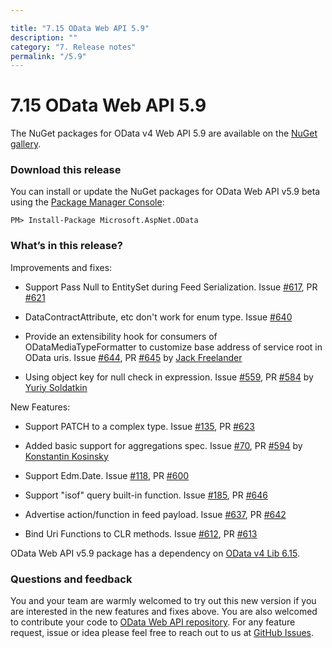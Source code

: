 ```yaml
---

title: "7.15 OData Web API 5.9"
description: ""
category: "7. Release notes"
permalink: "/5.9"
---
```

# 7.15 OData Web API 5.9

The NuGet packages for OData v4 Web API 5.9 are available on the [NuGet gallery](https://www.nuget.org/).

### Download this release

You can install or update the NuGet packages for OData Web API v5.9 beta using the [Package Manager Console](https://docs.nuget.org/docs/start-here/using-the-package-manager-console):

```
PM> Install-Package Microsoft.AspNet.OData
```

### What’s in this release?

Improvements and fixes:

* Support Pass Null to EntitySet during Feed Serialization. Issue [#617](https://github.com/OData/WebApi/issues/617), PR [#621](https://github.com/OData/WebApi/pull/621)

* DataContractAttribute, etc don't work for enum type. Issue [#640](https://github.com/OData/WebApi/issues/640)

* Provide an extensibility hook for consumers of ODataMediaTypeFormatter to customize base address of service root in OData uris. Issue [#644](https://github.com/OData/WebApi/issues/644), PR [#645](https://github.com/OData/WebApi/pull/645) by [Jack Freelander](https://github.com/jackfree)

* Using object key for null check in expression. Issue [#559](https://github.com/OData/WebApi/issues/559), PR [#584](https://github.com/OData/WebApi/pull/584) by [Yuriy Soldatkin](https://github.com/postoronnimw) 



New Features:

* Support PATCH to a complex type. Issue [#135](https://github.com/OData/WebApi/issues/135), PR [#623](https://github.com/OData/WebApi/pull/623)

* Added basic support for aggregations spec. Issue [#70](https://github.com/OData/WebApi/issues/70), PR [#594](https://github.com/OData/WebApi/pull/594)  by [Konstantin Kosinsky](https://github.com/kosinsky)

* Support Edm.Date. Issue [#118](https://github.com/OData/WebApi/pull/118), PR [#600](https://github.com/OData/WebApi/pull/600)

* Support "isof" query built-in function. Issue [#185](https://github.com/OData/WebApi/issues/185), PR [#646](https://github.com/OData/WebApi/pull/646)

* Advertise action/function in feed payload. Issue [#637](https://github.com/OData/WebApi/issues/637), PR [#642](https://github.com/OData/WebApi/pull/642)

* Bind Uri Functions to CLR methods. Issue [#612](https://github.com/OData/WebApi/issues/612), PR [#613](https://github.com/OData/WebApi/pull/613)

OData Web API v5.9 package has a dependency on [OData v4 Lib 6.15](https://odata.github.io/odata.net/#ODL-6.15.0).

### Questions and feedback

You and your team are warmly welcomed to try out this new version if you are interested in the new features and fixes above. You are also welcomed to contribute your code to [OData Web API repository](https://github.com/OData/WebApi). For any feature request, issue or idea please feel free to reach out to us at 
[GitHub Issues](https://github.com/OData/WebApi/issues). 

